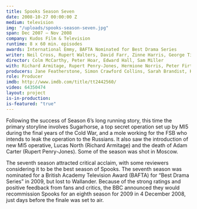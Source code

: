 ```yaml
---
title: Spooks Season Seven
date: 2008-10-27 00:00:00 Z
medium: television
img: "/uploads/spooks-season-seven.jpg"
span: Dec 2007 – Nov 2008
company: Kudos Film & Television
runtime: 8 x 60 min. episodes
awards: International Emmy, BAFTA Nominated for Best Drama Series
writer: Neil Cross, Rupert Walters, David Farr, Zinne Harris, George Tiffin, Ben Richards
director: Colm McCarthy, Peter Hoar, Edward Hall, Sam Miller
with: Richard Armitage, Rupert Penry-Jones, Hermione Norris, Peter Firth, Gemma Jones, Alex Lanipekun, Miranda Raison
producers: Jane Featherstone, Simon Crawford Collins, Sarah Brandist, Katie Swinden
role: Producer
imdb: http://www.imdb.com/title/tt2442560/
video: 64350474
layout: project
is-in-production: 
is-featured: "true"
---
```


Following the success of Season 6’s long running story, this time the primary storyline involves Sugarhorse, a top secret operation set up by MI5 during the final years of the Cold War, and a mole working for the FSB who intends to leak the operation to the Russians. It also saw the introduction of new MI5 operative, Lucas North (Richard Armitage) and the death of Adam Carter (Rupert Penry-Jones). Some of the season was shot in Moscow.

The seventh season attracted critical acclaim, with some reviewers considering it to be the best season of Spooks. The seventh season was nominated for a British Academy Television Award (BAFTA) for “Best Drama Series” in 2009, but lost to Wallander. Because of the strong ratings and positive feedback from fans and critics, the BBC announced they would recommission Spooks for an eighth season for 2009 in 4 December 2008, just days before the finale was set to air.
